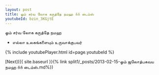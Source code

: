 ```yaml
---
layout: post
title: ஓம் சர்வ லோக கருத்தே நமஹ ௧௧ டைம்ஸ்
youtubeId: bzin_3KGjtE
---
```

 
 
 ஓம் சர்வ லோக கருத்தே நமஹ  
 
 -  எல்லா உலகங்களையும் உருவாக்குபவர் 
 
  
 
  
 
 
 
 
 
 


{% include youtubePlayer.html id=page.youtubeId %}
 
[Next]({{ site.baseurl }}{% link  split1/_posts/2013-02-15-ஓம் ஜலோத்பகவய நமஹ ௧௧ டைம்ஸ்.md%})
 
